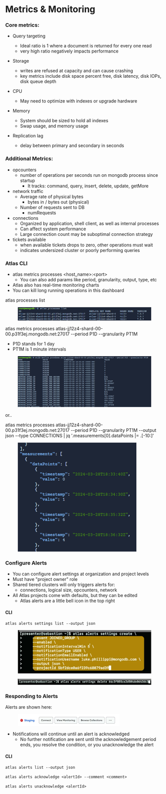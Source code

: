 # Metrics & Monitoring

### Core metrics:

* Query targeting
  * Ideal ratio is 1 where a document is returned for every one read
  * very high ratio negatively impacts performance
* Storage
  * writes are refused at capacity and can cause crashing
  * key metrics include disk space percent free, disk latency, disk IOPs, disk queue depth
* CPU
  * May need to optimize with indexes or upgrade hardware
* Memory
  * System should be sized to hold all indexes
  * Swap usage, and memory usage
*   Replication lag

    * delay between primary and secondary in seconds



### Additional Metrics:

* opcounters
  * number of operations per seconds run on mongodb process since startup
    * It tracks: command, query, insert, delete, update, getMore
* network traffic
  * Average rate of physical bytes
    * bytes in / bytes out (physical)
  * Number of requests sent to DB
    * numRequests
* connections
  * Organized by application, shell client, as well as internal processes
  * Can affect system performance
  * Large connection count may be suboptimal connection strategy
* tickets available
  * when available tickets drops to zero, other operations must wait
  * indicates undersized cluster or poorly performing queries



### Atlas CLI

* atlas metrics processes \<host\_name>:\<port>
  * You can also add params like period, granularity, output, type, etc
* Atlas also has real-time monitoring charts
* You can kill long running operations in this dashboard

atlas processes list

<figure><img src="../../.gitbook/assets/image.png" alt=""><figcaption></figcaption></figure>

atlas metrics processes atlas-jj12z4-shard-00-00.p31f3ej.mongodb.net:27017 --period P1D --granularity PT1M

* P1D stands for 1 day
* PT1M is 1 minute intervals

<figure><img src="../../.gitbook/assets/image (1).png" alt=""><figcaption></figcaption></figure>

or..

atlas metrics processes atlas-jj12z4-shard-00-00.p31f3ej.mongodb.net:27017 --period P1D --granularity PT1M --output json --type CONNECTIONS | jq '.measurements\[0].dataPoints |= .\[-10:]'

<figure><img src="../../.gitbook/assets/image (2).png" alt=""><figcaption></figcaption></figure>



### Configure Alerts

* You can configure alert settings at organization and project levels
* Must have "project owner" role
* Shared tiered clusters will only triggers alerts for:
  * connections, logical size, opcounters, network
* All Atlas projects come with defaults, but they can be edited
  * Atlas alerts are a little bell icon in the top right

#### CLI

```
atlas alerts settings list --output json
```

<figure><img src="../../.gitbook/assets/image (3).png" alt=""><figcaption></figcaption></figure>

<figure><img src="../../.gitbook/assets/image (4).png" alt=""><figcaption></figcaption></figure>

### Responding to Alerts

Alerts are shown here:

<div align="left" data-full-width="false">

<figure><img src="../../.gitbook/assets/image (6).png" alt=""><figcaption></figcaption></figure>

</div>

* Notifications will continue until an alert is acknowledged
  * No further notification are sent until the acknowledgement period ends, you resolve the condition, or you unacknowledge the alert

#### CLI

```
atlas alerts list --output json
```

```
atlas alerts acknowledge <alertId> --comment <comment>
```

```
atlas alerts unacknowledge <alertId>
```

